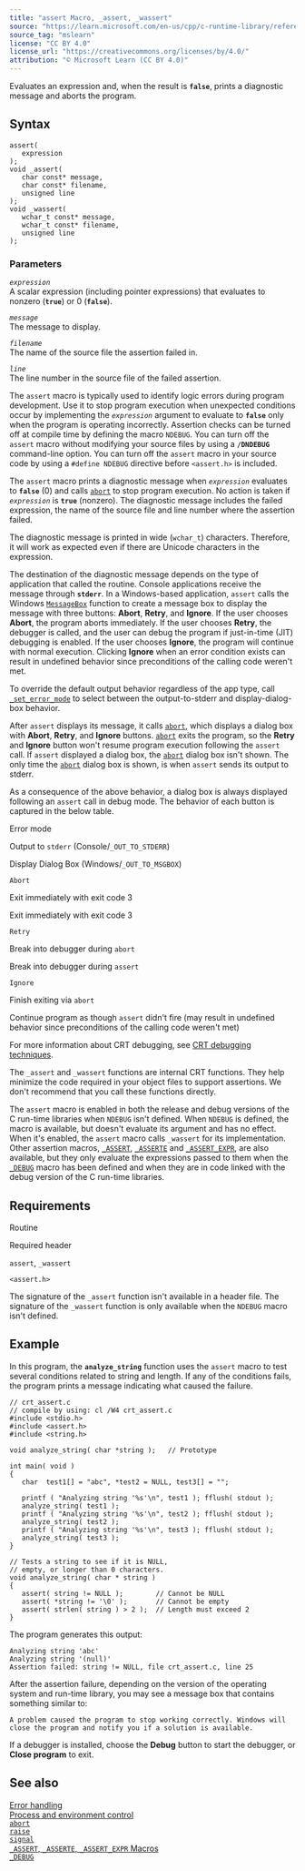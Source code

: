 ```yaml
---
title: "assert Macro, _assert, _wassert"
source: "https://learn.microsoft.com/en-us/cpp/c-runtime-library/reference/assert-macro-assert-wassert?view=msvc-170"
source_tag: "mslearn"
license: "CC BY 4.0"
license_url: "https://creativecommons.org/licenses/by/4.0/"
attribution: "© Microsoft Learn (CC BY 4.0)"
---
```

Evaluates an expression and, when the result is **`false`**, prints a diagnostic message and aborts the program.

## Syntax

```
assert(
   expression
);
void _assert(
   char const* message,
   char const* filename,
   unsigned line
);
void _wassert(
   wchar_t const* message,
   wchar_t const* filename,
   unsigned line
);
```

### Parameters

_`expression`_  
A scalar expression (including pointer expressions) that evaluates to nonzero (**`true`**) or 0 (**`false`**).

_`message`_  
The message to display.

_`filename`_  
The name of the source file the assertion failed in.

_`line`_  
The line number in the source file of the failed assertion.

The `assert` macro is typically used to identify logic errors during program development. Use it to stop program execution when unexpected conditions occur by implementing the _`expression`_ argument to evaluate to **`false`** only when the program is operating incorrectly. Assertion checks can be turned off at compile time by defining the macro `NDEBUG`. You can turn off the `assert` macro without modifying your source files by using a **`/DNDEBUG`** command-line option. You can turn off the `assert` macro in your source code by using a `#define NDEBUG` directive before `<assert.h>` is included.

The `assert` macro prints a diagnostic message when _`expression`_ evaluates to **`false`** (0) and calls [`abort`](https://learn.microsoft.com/en-us/cpp/c-runtime-library/reference/abort?view=msvc-170) to stop program execution. No action is taken if _`expression`_ is **`true`** (nonzero). The diagnostic message includes the failed expression, the name of the source file and line number where the assertion failed.

The diagnostic message is printed in wide (`wchar_t`) characters. Therefore, it will work as expected even if there are Unicode characters in the expression.

The destination of the diagnostic message depends on the type of application that called the routine. Console applications receive the message through **`stderr`**. In a Windows-based application, `assert` calls the Windows [`MessageBox`](https://learn.microsoft.com/en-us/windows/win32/api/winuser/nf-winuser-messagebox) function to create a message box to display the message with three buttons: **Abort**, **Retry**, and **Ignore**. If the user chooses **Abort**, the program aborts immediately. If the user chooses **Retry**, the debugger is called, and the user can debug the program if just-in-time (JIT) debugging is enabled. If the user chooses **Ignore**, the program will continue with normal execution. Clicking **Ignore** when an error condition exists can result in undefined behavior since preconditions of the calling code weren't met.

To override the default output behavior regardless of the app type, call [`_set_error_mode`](https://learn.microsoft.com/en-us/cpp/c-runtime-library/reference/set-error-mode?view=msvc-170) to select between the output-to-stderr and display-dialog-box behavior.

After `assert` displays its message, it calls [`abort`](https://learn.microsoft.com/en-us/cpp/c-runtime-library/reference/abort?view=msvc-170), which displays a dialog box with **Abort**, **Retry**, and **Ignore** buttons. [`abort`](https://learn.microsoft.com/en-us/cpp/c-runtime-library/reference/abort?view=msvc-170) exits the program, so the **Retry** and **Ignore** button won't resume program execution following the `assert` call. If `assert` displayed a dialog box, the [`abort`](https://learn.microsoft.com/en-us/cpp/c-runtime-library/reference/abort?view=msvc-170) dialog box isn't shown. The only time the [`abort`](https://learn.microsoft.com/en-us/cpp/c-runtime-library/reference/abort?view=msvc-170) dialog box is shown, is when `assert` sends its output to stderr.

As a consequence of the above behavior, a dialog box is always displayed following an `assert` call in debug mode. The behavior of each button is captured in the below table.

Error mode

Output to `stderr` (Console/`_OUT_TO_STDERR`)

Display Dialog Box (Windows/`_OUT_TO_MSGBOX`)

`Abort`

Exit immediately with exit code 3

Exit immediately with exit code 3

`Retry`

Break into debugger during `abort`

Break into debugger during `assert`

`Ignore`

Finish exiting via `abort`

Continue program as though `assert` didn't fire (may result in undefined behavior since preconditions of the calling code weren't met)

For more information about CRT debugging, see [CRT debugging techniques](https://learn.microsoft.com/en-us/cpp/c-runtime-library/crt-debugging-techniques?view=msvc-170).

The `_assert` and `_wassert` functions are internal CRT functions. They help minimize the code required in your object files to support assertions. We don't recommend that you call these functions directly.

The `assert` macro is enabled in both the release and debug versions of the C run-time libraries when `NDEBUG` isn't defined. When `NDEBUG` is defined, the macro is available, but doesn't evaluate its argument and has no effect. When it's enabled, the `assert` macro calls `_wassert` for its implementation. Other assertion macros, [`_ASSERT`](https://learn.microsoft.com/en-us/cpp/c-runtime-library/reference/assert-asserte-assert-expr-macros?view=msvc-170), [`_ASSERTE`](https://learn.microsoft.com/en-us/cpp/c-runtime-library/reference/assert-asserte-assert-expr-macros?view=msvc-170) and [`_ASSERT_EXPR`](https://learn.microsoft.com/en-us/cpp/c-runtime-library/reference/assert-asserte-assert-expr-macros?view=msvc-170), are also available, but they only evaluate the expressions passed to them when the [`_DEBUG`](https://learn.microsoft.com/en-us/cpp/c-runtime-library/debug?view=msvc-170) macro has been defined and when they are in code linked with the debug version of the C run-time libraries.

## Requirements

Routine

Required header

`assert`, `_wassert`

`<assert.h>`

The signature of the `_assert` function isn't available in a header file. The signature of the `_wassert` function is only available when the `NDEBUG` macro isn't defined.

## Example

In this program, the **`analyze_string`** function uses the `assert` macro to test several conditions related to string and length. If any of the conditions fails, the program prints a message indicating what caused the failure.

```
// crt_assert.c
// compile by using: cl /W4 crt_assert.c
#include <stdio.h>
#include <assert.h>
#include <string.h>

void analyze_string( char *string );   // Prototype

int main( void )
{
   char  test1[] = "abc", *test2 = NULL, test3[] = "";

   printf ( "Analyzing string '%s'\n", test1 ); fflush( stdout );
   analyze_string( test1 );
   printf ( "Analyzing string '%s'\n", test2 ); fflush( stdout );
   analyze_string( test2 );
   printf ( "Analyzing string '%s'\n", test3 ); fflush( stdout );
   analyze_string( test3 );
}

// Tests a string to see if it is NULL,
// empty, or longer than 0 characters.
void analyze_string( char * string )
{
   assert( string != NULL );        // Cannot be NULL
   assert( *string != '\0' );       // Cannot be empty
   assert( strlen( string ) > 2 );  // Length must exceed 2
}
```

The program generates this output:

```
Analyzing string 'abc'
Analyzing string '(null)'
Assertion failed: string != NULL, file crt_assert.c, line 25
```

After the assertion failure, depending on the version of the operating system and run-time library, you may see a message box that contains something similar to:

```
A problem caused the program to stop working correctly. Windows will close the program and notify you if a solution is available.
```

If a debugger is installed, choose the **Debug** button to start the debugger, or **Close program** to exit.

## See also

[Error handling](https://learn.microsoft.com/en-us/cpp/c-runtime-library/error-handling-crt?view=msvc-170)  
[Process and environment control](https://learn.microsoft.com/en-us/cpp/c-runtime-library/process-and-environment-control?view=msvc-170)  
[`abort`](https://learn.microsoft.com/en-us/cpp/c-runtime-library/reference/abort?view=msvc-170)  
[`raise`](https://learn.microsoft.com/en-us/cpp/c-runtime-library/reference/raise?view=msvc-170)  
[`signal`](https://learn.microsoft.com/en-us/cpp/c-runtime-library/reference/signal?view=msvc-170)  
[`_ASSERT`, `_ASSERTE`, `_ASSERT_EXPR` Macros](https://learn.microsoft.com/en-us/cpp/c-runtime-library/reference/assert-asserte-assert-expr-macros?view=msvc-170)  
[`_DEBUG`](https://learn.microsoft.com/en-us/cpp/c-runtime-library/debug?view=msvc-170)